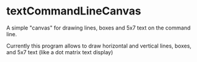 # textCommandLineCanvas
A simple "canvas" for drawing lines, boxes and 5x7 text on the command line.

Currently this program allows to draw horizontal and vertical lines, boxes, and 5x7 text (like a dot matrix text display)

